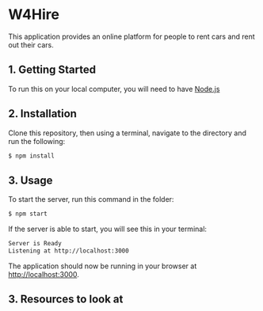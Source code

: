 # W4Hire

This application provides an online platform for people to rent cars and rent out their cars.

## 1. Getting Started

To run this on your local computer, you will need to have
[Node.js][] 

## 2. Installation

Clone this repository, then using a terminal, navigate to the directory and run the following:

```bash
$ npm install
```

## 3. Usage

To start the server, run this command in the folder:

```bash
$ npm start
```

If the server is able to start, you will see this in
your terminal:

```bash
Server is Ready
Listening at http://localhost:3000
```

The application should now be running in your browser at [http://localhost:3000](http://localhost:3000).


## 3. Resources to look at

[Node.js]: https://nodejs.org
[react]: https://facebook.github.io/react/
[facebook-flux]: https://facebook.github.io/flux/
[react-bootstrap]: https://react-bootstrap.github.io/

[stormpath-sdk-react]: https://github.com/stormpath/stormpath-sdk-react
[express-stormpath]: https://github.com/stormpath/express-stormpath